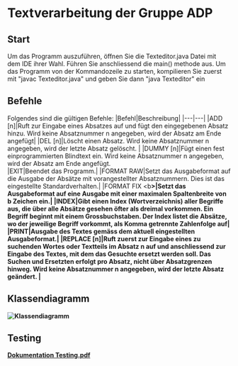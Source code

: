 # Textverarbeitung der Gruppe ADP

## Start
Um das Programm auszuführen, öffnen Sie die Texteditor.java Datei mit dem IDE ihrer Wahl.
Führen Sie anschliessend die main() methode aus.
Um das Programm von der Kommandozeile zu starten, kompilieren Sie zuerst mit "javac Texteditor.java"
und geben Sie dann "java Texteditor" ein



## Befehle
Folgendes sind die gültigen Befehle:
|Befehl|Beschreibung|
|---|---|
|ADD [n]|Ruft  zur  Eingabe  eines  Absatzes  auf  und  fügt  den  eingegebenen  Absatz  hinzu. Wird keine Absatznummer n angegeben, wird der Absatz am Ende angefügt|
|DEL [n]|Löscht  einen  Absatz.  Wird  keine  Absatznummer  n  angegeben,  wird  der  letzte Absatz gelöscht. |
|DUMMY [n]|Fügt  einen  fest  einprogrammierten  Blindtext  ein.  Wird  keine  Absatznummer  n angegeben, wird der Absatz am Ende angefügt.  
|EXIT|Beendet das Programm.|
|FORMAT RAW|Setzt  das  Ausgabeformat  auf  die  Ausgabe  der  Absätze  mit  vorangestellter Absatznummern. Dies ist das eingestellte Standardverhalten.|
|FORMAT FIX <b<b>>|Setzt das Ausgabeformat auf eine Ausgabe mit einer maximalen Spaltenbreite von b Zeichen ein.|
|INDEX|Gibt  einen  Index  (Wortverzeichnis)  aller  Begriffe  aus,  die  über  alle  Absätze gesehen  öfter  als  dreimal  vorkommen.  Ein  Begriff  beginnt  mit  einem Grossbuchstaben. Der Index listet die Absätze, wo der jeweilige Begriff vorkommt, als Komma getrennte Zahlenfolge auf|
|PRINT|Ausgabe des Textes gemäss dem aktuell eingestellten Ausgabeformat.|
|REPLACE [n]|Ruft zuerst zur Eingabe eines zu suchenden Wortes oder Textteils im Absatz n auf und anschliessend zur Eingabe des Textes, mit dem das Gesuchte ersetzt werden soll.  Das  Suchen  und  Ersetzten  erfolgt  pro  Absatz,  nicht  über  Absatzgrenzen hinweg. Wird keine Absatznummer n angegeben, wird der letzte Absatz geändert. |

## Klassendiagramm
![Klassendiagramm](https://github.zhaw.ch/storage/user/4867/files/fa45568a-b92f-4c1b-833b-ab152e860ff6)


## Testing
[Dokumentation Testing.pdf](https://github.zhaw.ch/PM1-IT21aWIN-fame-rayi-wahl/gruppe3-adp-projekt2-textverarbeitung/files/468/Dokumentation.Testing.pdf)

